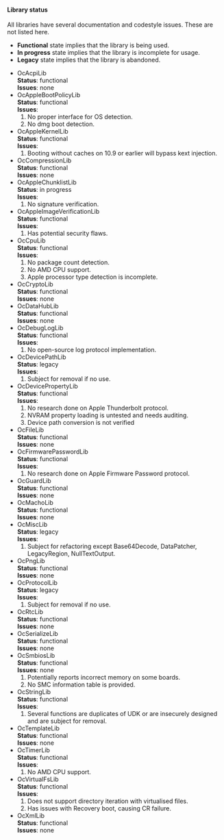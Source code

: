 #### Library status

All libraries have several documentation and codestyle issues. These are not
listed here.

- **Functional** state implies that the library is being used.
- **In progress** state implies that the library is incomplete for usage.
- **Legacy** state implies that the library is abandoned.


* OcAcpiLib  
    **Status**: functional  
    **Issues**: none
* OcAppleBootPolicyLib  
    **Status**: functional  
    **Issues**:
    1. No proper interface for OS detection.
    1. No dmg boot detection.
* OcAppleKernelLib  
    **Status**: functional  
    **Issues**:
    1. Booting without caches on 10.9 or earlier will bypass kext injection.
* OcCompressionLib  
    **Status**: functional  
    **Issues**: none
* OcAppleChunklistLib  
    **Status**: in progress  
    **Issues**:
    1. No signature verification.
* OcAppleImageVerificationLib  
    **Status**: functional  
    **Issues**:
    1. Has potential security flaws.
* OcCpuLib  
    **Status**: functional  
    **Issues**:
    1. No package count detection.
    1. No AMD CPU support.
    1. Apple processor type detection is incomplete.
* OcCryptoLib  
    **Status**: functional  
    **Issues**: none
* OcDataHubLib  
    **Status**: functional  
    **Issues**: none
* OcDebugLogLib  
    **Status**: functional  
    **Issues**:
    1. No open-source log protocol implementation.
* OcDevicePathLib  
    **Status**: legacy  
    **Issues**:
    1. Subject for removal if no use.
* OcDevicePropertyLib  
    **Status**: functional  
    **Issues**:
    1. No research done on Apple Thunderbolt protocol.
    1. NVRAM property loading is untested and needs auditing.
    1. Device path conversion is not verified
* OcFileLib  
    **Status**: functional  
    **Issues**: none
* OcFirmwarePasswordLib  
    **Status**: functional  
    **Issues**:
    1. No research done on Apple Firmware Password protocol.
* OcGuardLib  
    **Status**: functional  
    **Issues**: none
* OcMachoLib  
    **Status**: functional  
    **Issues**: none
* OcMiscLib  
    **Status**: legacy  
    **Issues**:
    1. Subject for refactoring except Base64Decode, DataPatcher, LegacyRegion, NullTextOutput.
* OcPngLib  
    **Status**: functional  
    **Issues**: none
* OcProtocolLib  
    **Status**: legacy  
    **Issues**:
    1. Subject for removal if no use.
* OcRtcLib  
    **Status**: functional  
    **Issues**: none
* OcSerializeLib  
    **Status**: functional  
    **Issues**: none
* OcSmbiosLib  
    **Status**: functional  
    **Issues**: none
    1. Potentially reports incorrect memory on some boards.
    1. No SMC information table is provided.
* OcStringLib  
    **Status**: functional  
    **Issues**:
    1. Several functions are duplicates of UDK or are insecurely designed and are subject for removal.
* OcTemplateLib  
    **Status**: functional  
    **Issues**: none
* OcTimerLib  
    **Status**: functional  
    **Issues**:
    1. No AMD CPU support.
* OcVirtualFsLib  
    **Status**: functional  
    **Issues**:
    1. Does not support directory iteration with virtualised files.
    1. Has issues with Recovery boot, causing CR failure.
* OcXmlLib  
    **Status**: functional  
    **Issues**: none

